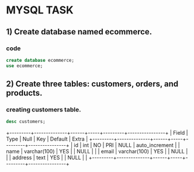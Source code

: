 # MYSQL TASK 

## 1) Create database named ecommerce.

### code
```sql
create database ecommerce;
use ecommerce; 
```
## 2) Create three tables: customers, orders, and products.

### creating customers table.
```sql
desc customers;
```
+---------+--------------+------+-----+---------+----------------+
| Field   | Type         | Null | Key | Default | Extra          |
+---------+--------------+------+-----+---------+----------------+
| id      | int          | NO   | PRI | NULL    | auto_increment |
| name    | varchar(100) | YES  |     | NULL    |                |
| email   | varchar(100) | YES  |     | NULL    |                |
| address | text         | YES  |     | NULL    |                |
+---------+--------------+------+-----+---------+----------------+